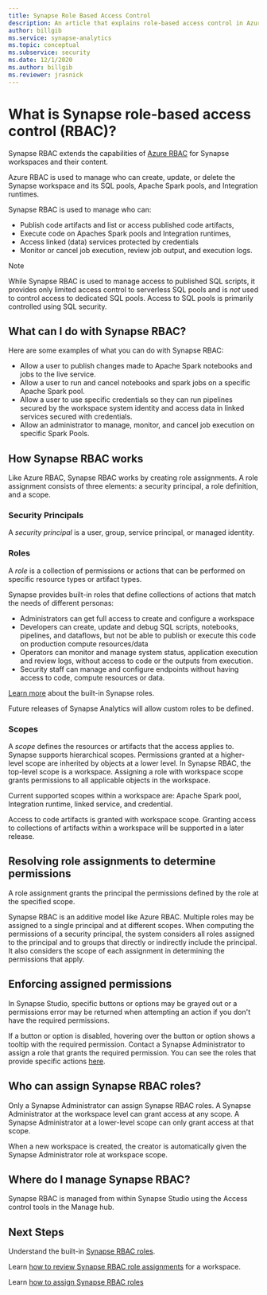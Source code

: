 ```yaml
---
title: Synapse Role Based Access Control
description: An article that explains role-based access control in Azure Synapse Analytics
author: billgib
ms.service: synapse-analytics 
ms.topic: conceptual
ms.subservice: security
ms.date: 12/1/2020
ms.author: billgib
ms.reviewer: jrasnick
---
```

# What is Synapse role-based access control (RBAC)?

Synapse RBAC extends the capabilities of [Azure RBAC](https://docs.microsoft.com/azure/role-based-access-control/overview) for Synapse workspaces and their content. 

Azure RBAC is used to manage who can create, update, or delete the Synapse workspace and its SQL pools, Apache Spark pools, and Integration runtimes.

Synapse RBAC is used to manage who can:
- Publish code artifacts and list or access published code artifacts, 
- Execute code on Apaches Spark pools and Integration runtimes,
- Access linked (data) services protected by credentials 
- Monitor or cancel job execution, review job output, and execution logs.  

>[!Note]
>While Synapse RBAC is used to manage access to published SQL scripts, it provides only limited access control to serverless SQL pools and is _not_ used to control access to dedicated SQL pools.  Access to SQL pools is primarily controlled using SQL security.

## What can I do with Synapse RBAC?

Here are some examples of what you can do with Synapse RBAC:
  - Allow a user to publish changes made to Apache Spark notebooks and jobs to the live service.
  - Allow a user to run and cancel notebooks and spark jobs on a specific Apache Spark pool.
  - Allow a user to use specific credentials so they can run pipelines secured by the workspace system identity and access data in linked services secured with credentials. 
  - Allow an administrator to manage, monitor, and cancel job execution on specific Spark Pools.    

## How Synapse RBAC works
Like Azure RBAC, Synapse RBAC works by creating role assignments. A role assignment consists of three elements: a security principal, a role definition, and a scope.  

### Security Principals

A _security principal_ is a user, group, service principal, or managed identity.

### Roles
 
A _role_ is a collection of permissions or actions that can be performed on specific resource types or artifact types.

Synapse provides built-in roles that define collections of actions that match the needs of different personas:
- Administrators can get full access to create and configure a workspace 
- Developers can create, update and debug SQL scripts, notebooks, pipelines, and dataflows, but not be able to publish or execute this code on production compute resources/data
- Operators can monitor and manage system status, application execution and review logs, without access to code or the outputs from execution.
- Security staff can manage and configure endpoints without having access to code, compute resources or data.

[Learn more](./synapse-workspace-synapse-rbac-roles.md) about the built-in Synapse roles. 

Future releases of Synapse Analytics will allow custom roles to be defined.

### Scopes

A _scope_ defines the resources or artifacts that the access applies to.  Synapse supports hierarchical scopes.  Permissions granted at a higher-level scope are inherited by objects at a lower level.  In Synapse RBAC, the top-level scope is a workspace.  Assigning a role with workspace scope grants permissions to all applicable objects in the workspace.  

Current supported scopes within a workspace are: Apache Spark pool, Integration runtime, linked service, and credential. 

Access to code artifacts is granted with workspace scope.  Granting access to collections of artifacts within a workspace will be supported in a later release.

## Resolving role assignments to determine permissions

A role assignment grants the principal the permissions defined by the role at the specified scope.

Synapse RBAC is an additive model like Azure RBAC. Multiple roles may be assigned to a single principal and at different scopes. When computing the permissions of a security principal, the system considers all roles assigned to the principal and to groups that directly or indirectly include the principal.  It also considers the scope of each assignment in determining the permissions that apply.  

## Enforcing assigned permissions

In Synapse Studio, specific buttons or options may be grayed out or a permissions error may be returned when attempting an action if you don't have the required permissions. 

If a button or option is disabled, hovering over the button or option shows a tooltip with the required permission.  Contact a Synapse Administrator to assign a role that grants the required permission. You can see the roles that provide specific actions [here](./synapse-workspace-synapse-rbac-roles.md).

## Who can assign Synapse RBAC roles?

Only a Synapse Administrator can assign Synapse RBAC roles.  A Synapse Administrator at the workspace level can grant access at any scope.  A Synapse Administrator at a lower-level scope can only grant access at that scope. 

When a new workspace is created, the creator is automatically given the Synapse Administrator role at workspace scope.   

## Where do I manage Synapse RBAC?

Synapse RBAC is managed from within Synapse Studio using the Access control tools in the Manage hub. 

## Next Steps

Understand the built-in [Synapse RBAC roles](./synapse-workspace-synapse-rbac-roles.md).

Learn [how to review Synapse RBAC role assignments](./how-to-review-synapse-rbac-role-assignments.md) for a workspace.

Learn [how to assign Synapse RBAC roles](./how-to-manage-synapse-rbac-role-assignments.md)